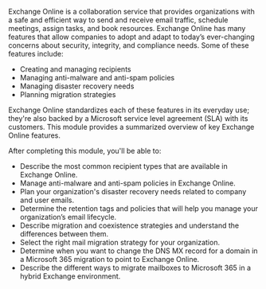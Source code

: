 Exchange Online is a collaboration service that provides organizations with a safe and efficient way to send and receive email traffic, schedule meetings, assign tasks, and book resources. Exchange Online has many features that allow companies to adopt and adapt to today’s ever-changing concerns about security, integrity, and compliance needs. Some of these features include:

 *  Creating and managing recipients
 *  Managing anti-malware and anti-spam policies
 *  Managing disaster recovery needs
 *  Planning migration strategies

Exchange Online standardizes each of these features in its everyday use; they're also backed by a Microsoft service level agreement (SLA) with its customers. This module provides a summarized overview of key Exchange Online features.

After completing this module, you'll be able to:


 *  Describe the most common recipient types that are available in Exchange Online.
 *  Manage anti-malware and anti-spam policies in Exchange Online.
 *  Plan your organization's disaster recovery needs related to company and user emails.
 *  Determine the retention tags and policies that will help you manage your organization’s email lifecycle.
 *  Describe migration and coexistence strategies and understand the differences between them.
 *  Select the right mail migration strategy for your organization.
 *  Determine when you want to change the DNS MX record for a domain in a Microsoft 365 migration to point to Exchange Online.
 *  Describe the different ways to migrate mailboxes to Microsoft 365 in a hybrid Exchange environment.
 